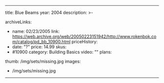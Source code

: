 
---
title: Blue Beams
year: 2004
description: >-
  
archiveLinks:
  - name: 02/23/2005
    link: https://web.archive.org/web/20050223151942/http://www.rokenbok.com/catalog/pd_bb_10900.html
priceHistory:
  - date: "?"
    price: 14.99
skus:
  - #10900
category: Building Basics
video: ""
plans:

thumb: /img/sets/missing.jpg
images:
  -  /img/sets/missing.jpg
---
